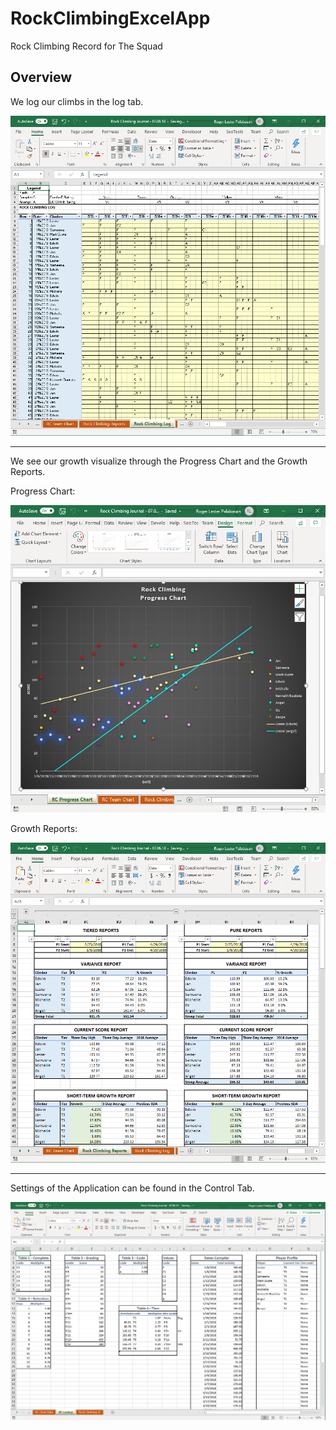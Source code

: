 # RockClimbingExcelApp

Rock Climbing Record for The Squad

## Overview

We log our climbs in the log tab.

![Alt text](/rcScreenShots/ClimbingLog.png?raw=true "ClimbingLog")

---

We see our growth visualize through the Progress Chart and the Growth Reports.

Progress Chart:

![Alt text](/rcScreenShots/ProgressChart.png?raw=true "ProgressChart")

Growth Reports:

![Alt text](/rcScreenShots/ClimbingReport.png?raw=true "ClimbingReport")

---

Settings of the Application can be found in the Control Tab.

![Alt text](/rcScreenShots/Control.png?raw=true "Control")
